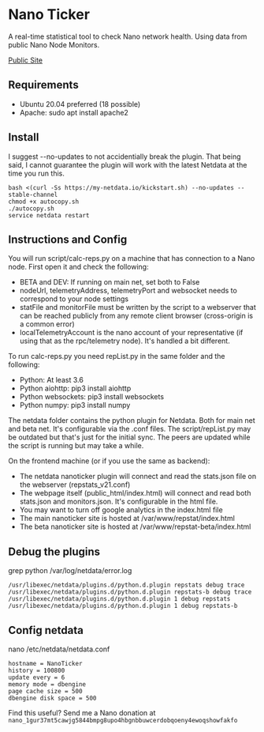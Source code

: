 
# Nano Ticker

A real-time statistical tool to check Nano network health. Using data from public Nano Node Monitors.

[Public Site](https://nanoticker.info)

## Requirements
- Ubuntu 20.04 preferred (18 possible)
- Apache: sudo apt install apache2

## Install

I suggest --no-updates to not accidentially break the plugin. That being said, I cannot guarantee the plugin will work with the latest Netdata at the time you run this.

    bash <(curl -Ss https://my-netdata.io/kickstart.sh) --no-updates --stable-channel
    chmod +x autocopy.sh
    ./autocopy.sh
    service netdata restart

## Instructions and Config
You will run script/calc-reps.py on a machine that has connection to a Nano node. First open it and check the following:

- BETA and DEV: If running on main net, set both to False
- nodeUrl, telemetryAddress, telemetryPort and websocket needs to correspond to your node settings
- statFile and monitorFile must be written by the script to a webserver that can be reached publicly from any remote client browser (cross-origin is a common error)
- localTelemetryAccount is the nano account of your representative (if using that as the rpc/telemetry node). It's handled a bit different.

To run calc-reps.py you need repList.py in the same folder and the following:
- Python: At least 3.6
- Python aiohttp: pip3 install aiohttp
- Python websockets: pip3 install websockets
- Python numpy: pip3 install numpy

The netdata folder contains the python plugin for Netdata. Both for main net and beta net. It's configurable via the .conf files.
The script/repList.py may be outdated but that's just for the initial sync. The peers are updated while the script is running but may take a while.

On the frontend machine (or if you use the same as backend):
- The netdata nanoticker plugin will connect and read the stats.json file on the webserver (repstats_v21.conf)
- The webpage itself (public_html/index.html) will connect and read both stats.json and monitors.json. It's configurable in the html file.
- You may want to turn off google analytics in the index.html file
- The main nanoticker site is hosted at /var/www/repstat/index.html
- The beta nanoticker site is hosted at /var/www/repstat-beta/index.html

## Debug the plugins
grep python /var/log/netdata/error.log

    /usr/libexec/netdata/plugins.d/python.d.plugin repstats debug trace
    /usr/libexec/netdata/plugins.d/python.d.plugin repstats-b debug trace
    /usr/libexec/netdata/plugins.d/python.d.plugin 1 debug repstats
    /usr/libexec/netdata/plugins.d/python.d.plugin 1 debug repstats-b

## Config netdata
nano /etc/netdata/netdata.conf

    hostname = NanoTicker
    history = 100800
    update every = 6
    memory mode = dbengine
    page cache size = 500
    dbengine disk space = 500


Find this useful? Send me a Nano donation at `nano_1gur37mt5cawjg5844bmpg8upo4hbgnbbuwcerdobqoeny4ewoqshowfakfo`
